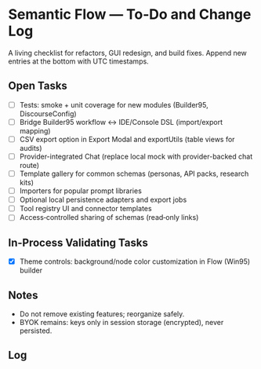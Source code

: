 # Semantic Flow — To‑Do and Change Log

A living checklist for refactors, GUI redesign, and build fixes. Append new entries at the bottom with UTC timestamps.

## Open Tasks
- [ ] Tests: smoke + unit coverage for new modules (Builder95, DiscourseConfig)
- [ ] Bridge Builder95 workflow <-> IDE/Console DSL (import/export mapping)
- [ ] CSV export option in Export Modal and exportUtils (table views for audits)
- [ ] Provider-integrated Chat (replace local mock with provider-backed chat route)
- [ ] Template gallery for common schemas (personas, API packs, research kits)
- [ ] Importers for popular prompt libraries
- [ ] Optional local persistence adapters and export jobs
- [ ] Tool registry UI and connector templates
- [ ] Access‑controlled sharing of schemas (read‑only links)

## In-Process Validating Tasks
- [X] Theme controls: background/node color customization in Flow (Win95) builder

## Notes
- Do not remove existing features; reorganize safely.
- BYOK remains: keys only in session storage (encrypted), never persisted.

## Log

